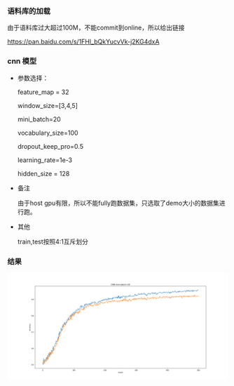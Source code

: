 ### 语料库的加载

由于语料库过大超过100M，不能commit到online，所以给出链接

https://pan.baidu.com/s/1FHl_bQkYucvVk-j2KG4dxA

### cnn 模型

* 参数选择：

  feature_map = 32

  window_size=[3,4,5]

  mini_batch=20

  vocabulary_size=100

  dropout_keep_pro=0.5

  learning_rate=1e-3

  hidden_size = 128

* 备注

  由于host gpu有限，所以不能fully跑数据集，只选取了demo大小的数据集进行跑。

* 其他

  train,test按照4:1互斥划分

### 结果

![avatar](./image/cnn_result.png)

